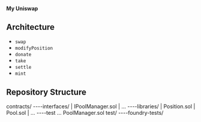 #### My Uniswap ####
## Architecture ##
- `swap`
- `modifyPosition`
- `donate`
- `take`
- `settle`
- `mint`

## Repository Structure ##
contracts/
----interfaces/
    | IPoolManager.sol
    | ...
----libraries/
    | Position.sol
    | Pool.sol
    | ...
----test
...
PoolManager.sol
test/
----foundry-tests/